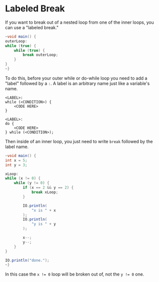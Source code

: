 # Labeled Break

If you want to break out of a nested loop from one of the inner loops, you can use a "labeled break."

```java
~void main() {
outerLoop:
while (true) {
    while (true) {
        break outerLoop;
    }
}
~}
```

To do this, before your outer while or do-while loop you need to add a "label" followed by a `:`.
A label is an arbitrary name just like a variable's name.

```java,no_run
<LABEL>:
while (<CONDITION>) {
    <CODE HERE>
}
```

```java,no_run
<LABEL>:
do {
    <CODE HERE>
} while (<CONDITION>);
```

Then inside of an inner loop, you just need to write `break` followed by the label name.

```java
~void main() {
int x = 5;
int y = 3;

xLoop:
while (x != 0) {
    while (y != 0) {
        if (x == 2 && y == 2) {
            break xLoop;
        }

        IO.println(
            "x is " + x
        );
        IO.println(
            "y is " + y
        );

        x--;
        y--;
    }
}

IO.println("done.");
~}
```

In this case the `x != 0` loop will be broken out of, not the `y != 0` one.
